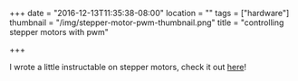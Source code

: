 +++
date = "2016-12-13T11:35:38-08:00"
location = ""
tags = ["hardware"]
thumbnail = "/img/stepper-motor-pwm-thumbnail.png"
title = "controlling stepper motors with pwm"

+++

I wrote a little instructable on stepper motors,
check it out [here](http://www.instructables.com/id/Control-a-Stepper-Motor-With-PWM/)!
